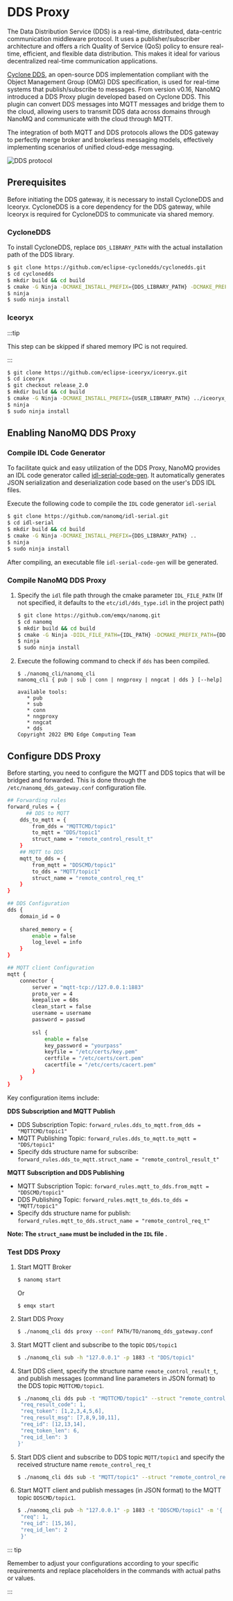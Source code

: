 # DDS Proxy


The Data Distribution Service (DDS) is a real-time, distributed, data-centric communication middleware protocol. It uses a publisher/subscriber architecture and offers a rich Quality of Service (QoS) policy to ensure real-time, efficient, and flexible data distribution. This makes it ideal for various decentralized real-time communication applications.

[Cyclone DDS](https://cyclonedds.io/), an open-source DDS implementation compliant with the Object Management Group (OMG) DDS specification, is used for real-time systems that publish/subscribe to messages. From version v0.16, NanoMQ introduced a DDS Proxy plugin developed based on Cyclone DDS. This plugin can convert DDS messages into MQTT messages and bridge them to the cloud, allowing users to transmit DDS data across domains through NanoMQ and communicate with the cloud through MQTT.

The integration of both MQTT and DDS protocols allows the DDS gateway to perfectly merge broker and brokerless messaging models, effectively implementing scenarios of unified cloud-edge messaging.


![DDS protocol](./assets/DDS+MQTT.png)

## Prerequisites


Before initiating the DDS gateway, it is necessary to install CycloneDDS and Iceoryx. CycloneDDS is a core dependency for the DDS gateway, while Iceoryx is required for CycloneDDS to communicate via shared memory.

### CycloneDDS

To install CycloneDDS, replace `DDS_LIBRARY_PATH` with the actual installation path of the DDS library.

```bash
$ git clone https://github.com/eclipse-cyclonedds/cyclonedds.git
$ cd cyclonedds
$ mkdir build && cd build
$ cmake -G Ninja -DCMAKE_INSTALL_PREFIX={DDS_LIBRARY_PATH} -DCMAKE_PREFIX_PATH={DDS_LIBRARY_PATH} -DBUILD_EXAMPLES=ON ..
$ ninja 
$ sudo ninja install
```

### Iceoryx

:::tip

This step can be skipped if shared memory IPC is not required.

:::

```bash
$ git clone https://github.com/eclipse-iceoryx/iceoryx.git
$ cd iceoryx
$ git checkout release_2.0
$ mkdir build && cd build
$ cmake -G Ninja -DCMAKE_INSTALL_PREFIX={USER_LIBRARY_PATH} ../iceoryx_meta
$ ninja
$ sudo ninja install
```

## Enabling NanoMQ DDS Proxy

### Compile IDL Code Generator 

To facilitate quick and easy utilization of the DDS Proxy, NanoMQ provides an IDL code generator called [idl-serial-code-gen](https://github.com/nanomq/idl-serial). It automatically generates JSON serialization and deserialization code based on the user's DDS IDL files.

Execute the following code to compile the `IDL` code generator `idl-serial`

```bash
$ git clone https://github.com/nanomq/idl-serial.git
$ cd idl-serial
$ mkdir build && cd build
$ cmake -G Ninja -DCMAKE_INSTALL_PREFIX={DDS_LIBRARY_PATH} ..
$ ninja 
$ sudo ninja install
```

After compiling, an executable file `idl-serial-code-gen` will be generated.

### Compile NanoMQ DDS Proxy

1. Specify the `idl` file path through the cmake parameter `IDL_FILE_PATH` (If not specified, it defaults to the `etc/idl/dds_type.idl` in the project path)

   ```bash
   $ git clone https://github.com/emqx/nanomq.git
   $ cd nanomq
   $ mkdir build && cd build
   $ cmake -G Ninja -DIDL_FILE_PATH={IDL_PATH} -DCMAKE_PREFIX_PATH={DDS_LIBRARY_PATH} -DBUILD_DDS_PROXY=ON ..
   $ ninja
   $ sudo ninja install
   ```

3. Execute the following command to check if `dds` has been compiled.

   ```
   $ ./nanomq_cli/nanomq_cli
   nanomq_cli { pub | sub | conn | nngproxy | nngcat | dds } [--help]

   available tools:
      * pub
      * sub
      * conn
      * nngproxy
      * nngcat
      * dds
   Copyright 2022 EMQ Edge Computing Team
   ```

## Configure DDS Proxy

Before starting, you need to configure the MQTT and DDS topics that will be bridged and forwarded. This is done through the `/etc/nanomq_dds_gateway.conf` configuration file. 

```bash
## Forwarding rules
forward_rules = {
	  ## DDS to MQTT
    dds_to_mqtt = {
        from_dds = "MQTTCMD/topic1"
        to_mqtt = "DDS/topic1"
        struct_name = "remote_control_result_t"
    }
    ## MQTT to DDS
    mqtt_to_dds = {
        from_mqtt = "DDSCMD/topic1"
        to_dds = "MQTT/topic1"
        struct_name = "remote_control_req_t"
    }
}

## DDS Configuration
dds {
    domain_id = 0
    
    shared_memory = {
        enable = false
        log_level = info
    }
}

## MQTT client Configuration
mqtt {
	connector {
        server = "mqtt-tcp://127.0.0.1:1883"
        proto_ver = 4
        keepalive = 60s
        clean_start = false
        username = username
        password = passwd
        
        ssl {
            enable = false
            key_password = "yourpass"
            keyfile = "/etc/certs/key.pem"
            certfile = "/etc/certs/cert.pem"
            cacertfile = "/etc/certs/cacert.pem"
        }
    }
}
```

Key configuration items include:

**DDS Subscription and MQTT Publish**

- DDS Subscription Topic: `forward_rules.dds_to_mqtt.from_dds = "MQTTCMD/topic1"`
- MQTT Publishing Topic: `forward_rules.dds_to_mqtt.to_mqtt = "DDS/topic1"`
- Specify dds structure name for subscribe: `forward_rules.dds_to_mqtt.struct_name = "remote_control_result_t"`

**MQTT Subscription and DDS Publishing**

- MQTT Subscription Topic: `forward_rules.mqtt_to_dds.from_mqtt = "DDSCMD/topic1"`
- DDS Publishing Topic: `forward_rules.mqtt_to_dds.to_dds = "MQTT/topic1"`
- Specify dds structure name for publish: `forward_rules.mqtt_to_dds.struct_name = "remote_control_req_t"`

**Note: The `struct_name` must be included in the `IDL` file .**

### Test DDS Proxy

1. Start MQTT Broker

   ```bash
   $ nanomq start
   ```

   Or

   ```
   $ emqx start
   ```


2. Start DDS Proxy

   ```bash
   $ ./nanomq_cli dds proxy --conf PATH/TO/nanomq_dds_gateway.conf
   ```

3. Start MQTT client and subscribe to the topic `DDS/topic1`

   ```bash
   $ ./nanomq_cli sub -h "127.0.0.1" -p 1883 -t "DDS/topic1"
   ```

4. Start DDS client, specify the structure name `remote_control_result_t`, and publish messages (command line parameters in JSON format) to the DDS topic `MQTTCMD/topic1`.

   ```bash
   $ ./nanomq_cli dds pub -t "MQTTCMD/topic1" --struct "remote_control_result_t"  -m '{
    "req_result_code": 1,
    "req_token": [1,2,3,4,5,6],
    "req_result_msg": [7,8,9,10,11],
    "req_id": [12,13,14],
    "req_token_len": 6,
    "req_id_len": 3
   }'
   ```

5. Start DDS client and subscribe to DDS topic `MQTT/topic1` and specify the received structure name `remote_control_req_t`

   ```bash
   $ ./nanomq_cli dds sub -t "MQTT/topic1" --struct "remote_control_req_t"
   ```

6. Start MQTT client and publish messages (in JSON format) to the MQTT topic `DDSCMD/topic1`.

   ```bash
   $ ./nanomq_cli pub -h "127.0.0.1" -p 1883 -t "DDSCMD/topic1" -m '{
    "req": 1,         
    "req_id": [15,16],
    "req_id_len": 2
    }'
   ```

::: tip

Remember to adjust your configurations according to your specific requirements and replace placeholders in the commands with actual paths or values.

:::